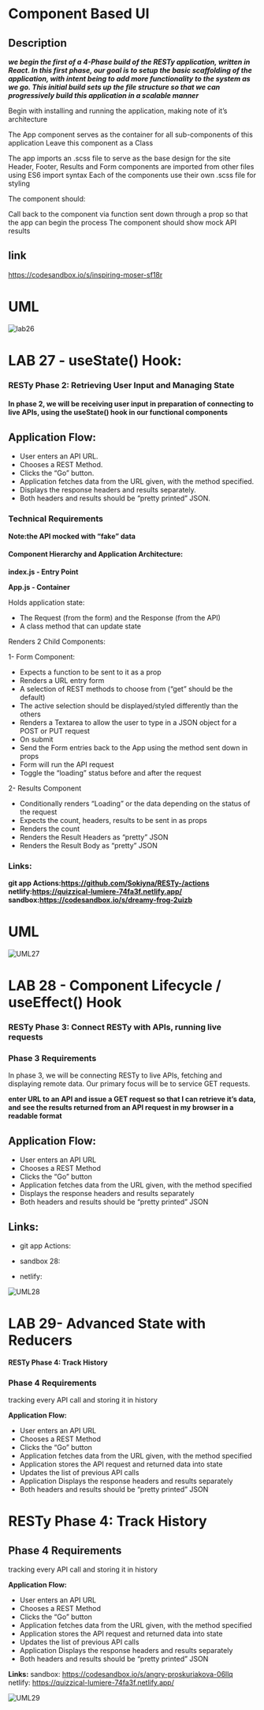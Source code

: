 # Component Based UI

## Description

***we begin the first of a 4-Phase build of the RESTy application, written in React. In this first phase, our goal is to setup the basic scaffolding of the application, with intent being to add more functionality to the system as we go. This initial build sets up the file structure so that we can progressively build this application in a scalable manner***

Begin with installing and running the application, making note of it’s architecture

The App component serves as the container for all sub-components of this application Leave this component as a Class

The app imports an .scss file to serve as the base design for the site
Header, Footer, Results and Form components are imported from other files using ES6 import syntax
Each of the components use their own .scss file for styling

The component should:

Call back to the component via function sent down through a prop so that the app can begin the process
The component should show mock API results

## link

https://codesandbox.io/s/inspiring-moser-sf18r

# UML

![lab26](./lab26.png)


# LAB 27 - useState() Hook:


### RESTy Phase 2: Retrieving User Input and Managing State

#### In phase 2, we will be receiving user input in preparation of connecting to live APIs, using the useState() hook in our functional components

## Application Flow:

- User enters an API URL.
- Chooses a REST Method.
- Clicks the “Go” button.
- Application fetches data from the URL given, with the method specified.
- Displays the response headers and results separately.
- Both headers and results should be “pretty printed” JSON.

### Technical Requirements


**Note:the API mocked with “fake” data** 

#### Component Hierarchy and Application Architecture:


**index.js - Entry Point**

**App.js - Container**

Holds application state:

- The Request (from the form) and the Response (from the API)
- A class method that can update state

Renders 2 Child Components:

1- Form Component:

- Expects a function to be sent to it as a prop
- Renders a URL entry form
- A selection of REST methods to choose from (“get” should be the default)
- The active selection should be displayed/styled differently than the others
- Renders a Textarea to allow the user to type in a JSON object for a POST or PUT request
- On submit
- Send the Form entries back to the App using the method sent down in props
- Form will run the API request
- Toggle the “loading” status before and after the request

2- Results Component

- Conditionally renders “Loading” or the data depending on the status of the request
- Expects the count, headers, results to be sent in as props
- Renders the count
- Renders the Result Headers as “pretty” JSON
- Renders the Result Body as “pretty” JSON


### Links:

**git app Actions:https://github.com/Sokiyna/RESTy-/actions**
**netlify:https://quizzical-lumiere-74fa3f.netlify.app/**
**sandbox:https://codesandbox.io/s/dreamy-frog-2uizb**



# UML

![UML27](UML27.png)


# LAB 28 - Component Lifecycle / useEffect() Hook

### RESTy Phase 3: Connect RESTy with APIs, running live requests

### Phase 3 Requirements

In phase 3, we will be connecting RESTy to live APIs, fetching and displaying remote data. Our primary focus will be to service GET requests.

**enter URL to an API and issue a GET request so that I can retrieve it’s data, and see the results returned from an API request in my browser in a readable format**

## Application Flow:

- User enters an API URL
- Chooses a REST Method
- Clicks the “Go” button
- Application fetches data from the URL given, with the method specified
- Displays the response headers and results separately
- Both headers and results should be “pretty printed” JSON

## Links:

- git app Actions:

- sandbox 28:

- netlify:

![UML28](./UML28.png)


# LAB 29- Advanced State with Reducers

**RESTy Phase 4: Track History**

### Phase 4 Requirements

tracking every API call and storing it in history

**Application Flow:**

- User enters an API URL
- Chooses a REST Method
- Clicks the “Go” button
- Application fetches data from the URL given, with the method specified
- Application stores the API request and returned data into state
- Updates the list of previous API calls
- Application Displays the response headers and results separately
- Both headers and results should be “pretty printed” JSON
 

 # RESTy Phase 4: Track History

## Phase 4 Requirements
tracking every API call and storing it in history

**Application Flow:**

- User enters an API URL
- Chooses a REST Method
- Clicks the “Go” button
- Application fetches data from the URL given, with the method specified
- Application stores the API request and returned data into state
- Updates the list of previous API calls
- Application Displays the response headers and results separately
- Both headers and results should be “pretty printed” JSON


**Links:**
sandbox: https://codesandbox.io/s/angry-proskuriakova-06llq
netlify: https://quizzical-lumiere-74fa3f.netlify.app/

![UML29](./UML29.png)


